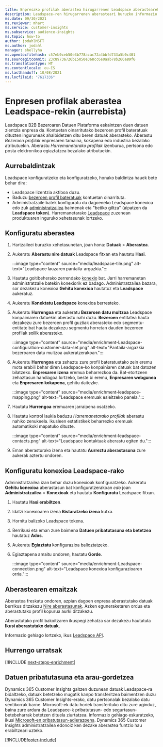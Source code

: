 ```yaml
---
title: Enpresako profilak aberastea hirugarrenen Leadspace aberastearekin
description: Leadspace-ren hirugarrenen aberasteari buruzko informazio orokorra.
ms.date: 09/30/2021
ms.reviewer: mhart
ms.service: customer-insights
ms.subservice: audience-insights
ms.topic: how-to
author: jodahlMSFT
ms.author: jodahl
manager: shellyha
ms.openlocfilehash: c57eb0ceb50e3b778acac72a4bbfd733a5b0c401
ms.sourcegitcommit: 23c8973a726b15050e368cc6e0aab78b266a89f6
ms.translationtype: HT
ms.contentlocale: eu-ES
ms.lasthandoff: 10/08/2021
ms.locfileid: "7617336"
---
```

# <a name="enrichment-of-company-profiles-with-leadspace-preview"></a>Enpresen profilak aberastea Leadspace-rekin (aurrebista)

Leadspace B2B Bezeroaren Datuen Plataforma eskaintzen duen datuen zientzia enpresa da. Kontuetan oinarritutako bezeroen profil bateratuak dituzten inguruneak ahalbidetzen ditu beren datuak aberasteko. Aberastu *Bezeroen profilak* enpresaren tamaina, kokapena edo industria bezalako atributuekin. Aberastu *Harremanetarako profilak* izenburua, pertsona edo posta elektronikoa egiaztatzea bezalako atributuekin.

## <a name="prerequisites"></a>Aurrebaldintzak

Leadspace konfiguratzeko eta konfiguratzeko, honako baldintza hauek bete behar dira:

- Leadspace lizentzia aktiboa duzu.
- Baduzu [bezeroen profil bateratuak](customer-profiles.md) kontuetan oinarrituta.
- Administratzaile batek konfiguratu du dagoeneko Leadspace konexioa edo zuk [administratzailea](permissions.md#administrator) baimenak eta "betiko giltza" (aipatzen da **Leadspace token**). Harremanetarako [Leadspace](https://www.leadspace.com/leadspace-microsoft-dynamics-365/) zuzenean produktuaren inguruko xehetasunak lortzeko.

## <a name="configure-the-enrichment"></a>Konfiguratu aberastea

1. Hartzaileei buruzko xehetasunetan, joan hona: **Datuak** > **Aberastea**.

1. Aukeratu **Aberastu nire datuak** Leadspace fitxan eta hautatu **Hasi**.

   :::image type="content" source="media/leadspace-tile.png" alt-text="Leadspace lauzaren pantaila-argazkia.":::

1. Hautatu goitibeherako zerrendako [konexio](connections.md) bat. Jarri harremanetan administratzaile batekin konexiorik ez badago. Administratzailea bazara, sor dezakezu konexioa **Gehitu konexioa** hautatuz eta **Leadspace** aukeratuz. 

1. Aukeratu **Konektatu Leadspace** konexioa berresteko.

1. Aukeratu **Hurrengoa** eta aukeratu **Bezeroen datu multzoa** Leadspace konpainiaren datuekin aberastu nahi duzu. **Bezeroen** entitatea hauta dezakezu zure bezeroen profil guztiak aberasteko edo segmentu-entitate bat hauta dezakezu segmentu horretan dauden bezeroen profilak soilik aberasteko.

    :::image type="content" source="media/enrichment-Leadspace-configuration-customer-data-set.png" alt-text="Pantaila-argazkia bezeroaren datu multzoa aukeratzerakoan.":::

1. Aukeratu **Hurrengoa** eta zehaztu zure profil bateratuetako zein eremu mota erabili behar diren Leadspace-ko konpainiaren datuak bat datozen bilatzeko. **Enpresaren izena** eremua beharrezkoa da. Bat-etortzeen zehaztasun handiagoa lortzeko, beste bi eremu, **Enpresaren webgunea** eta **Enpresaren kokapena**, gehitu daitezke.

   :::image type="content" source="media/enrichment-leadspace-mapping.png" alt-text="Leadspace eremuak esleitzeko panela.":::

1. Hautatu **Hurrengoa** eremuaren jarraipena osatzeko.

1. Hautatu kontrol laukia baduzu *Harremanetarako profilak* aberastu nahiko zenukeela. Ikusleen estatistikek beharrezko eremuak automatikoki mapatuko dituzte.

   :::image type="content" source="media/enrichment-leadspace-contacts.png" alt-text="Leadspace kontaktuak aberastu egiten du.":::
 
1. Eman aberasturako izena eta hautatu **Aurreztu aberastasuna** zure aukerak aztertu ondoren.


## <a name="configure-the-connection-for-leadspace"></a>Konfiguratu konexioa Leadspace-rako 

Administratzailea izan behar duzu konexioak konfiguratzeko. Aukeratu **Gehitu konexioa** aberastasun bat konfiguratzerakoan *edo* joan **Administratzailea** > **Konexioak** eta hautatu **Konfiguratu** Leadspace fitxan.

1. Hautatu **Hasi erabiltzen**. 

1. Idatzi konexioaren izena **Bistaratzeko izena** kutxa.

1. Hornitu balizoko Leadspace tokena.

1. Berrikusi eta eman zure baimena **Datuen pribatutasuna eta betetzea** hautatuz **Ados**.

1. Aukeratu **Egiaztatu** konfigurazioa balioztatzeko.

1. Egiaztapena amaitu ondoren, hautatu **Gorde**.
   
   :::image type="content" source="media/enrichment-Leadspace-connection.png" alt-text="Leadspace konexioa konfigurazioaren orria.":::

## <a name="enrichment-results"></a>Aberastearen emaitzak

Aberastea freskatu ondoren, azpian dagoen enpresa aberastutako datuak berrikus ditzakezu [Nire aberastasunak](enrichment-hub.md). Azken eguneraketaren ordua eta aberastutako profil kopurua aurki ditzakezu.

Aberastutako profil bakoitzaren ikuspegi zehatza sar dezakezu hautatuta **Ikusi aberastutako datuak**.

Informazio gehiago lortzeko, ikus [Leadspace API](https://support.leadspace.com/hc/en-us/sections/201997649-API).

## <a name="next-steps"></a>Hurrengo urratsak


[!INCLUDE [next-steps-enrichment](../includes/next-steps-enrichment.md)]

## <a name="data-privacy-and-compliance"></a>Datuen pribatutasuna eta arau-gordetzea

Dynamics 365 Customer Insights gaitzen duzunean datuak Leadspace-ra bidaltzeko, datuak betetzeko mugatik kanpo transferitzea baimentzen duzu Dynamics 365 Customer Insights-erako, datu pertsonalak bezalako datu sentikorrak barne. Microsoft-ek datu horiek transferituko ditu zure aginduz, baina zure ardura da Leadspace-k pribatutasun- edo segurtasun-betebeharrak betetzen dituela ziurtatzea. Informazio gehiago eskuratzeko, ikusi [Microsoft-en pribatutasun-adierazpena](https://go.microsoft.com/fwlink/?linkid=396732).
Dynamics 365 Customer Insights administratzailea edonoiz ken dezake aberastea funtzio hau erabiltzeari uzteko.


[!INCLUDE[footer-include](../includes/footer-banner.md)]
